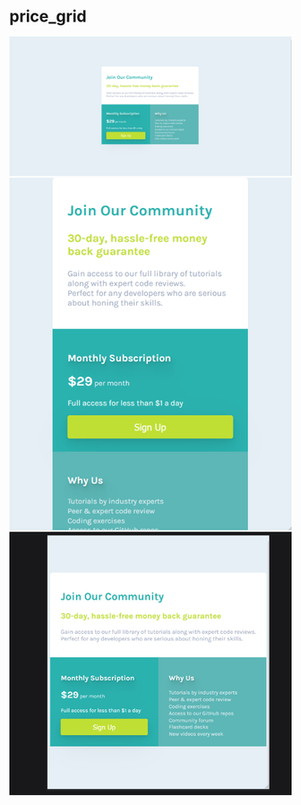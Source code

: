 # price_grid

![](end%20result/Screenshot%202022-06-06%20110109.png)
![](end%20result/Screenshot%202022-06-06%20110209.png)
![](end%20result/Screenshot%202022-06-06%20110132.png)
